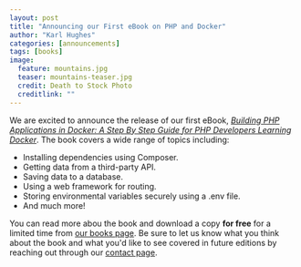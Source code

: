 ```yaml
---
layout: post
title: "Announcing our First eBook on PHP and Docker"
author: "Karl Hughes"
categories: [announcements]
tags: [books]
image:
  feature: mountains.jpg
  teaser: mountains-teaser.jpg
  credit: Death to Stock Photo
  creditlink: ""
---
```


We are excited to announce the release of our first eBook, [_Building PHP Applications in Docker: A Step By Step Guide for PHP Developers Learning Docker_](/books#building-php-applications-in-docker). The book covers a wide range of topics including:

- Installing dependencies using Composer.
- Getting data from a third-party API.
- Saving data to a database.
- Using a web framework for routing.
- Storing environmental variables securely using a .env file.
- And much more!

You can read more abou the book and download a copy **for free** for a limited time from [our books page](/books). Be sure to let us know what you think about the book and what you'd like to see covered in future editions by reaching out through our [contact page](/contact).
